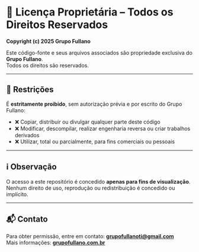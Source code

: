 # 📜 Licença Proprietária – Todos os Direitos Reservados

**Copyright (c) 2025 Grupo Fullano**

Este código-fonte e seus arquivos associados são propriedade exclusiva do **Grupo Fullano**.  
Todos os direitos são reservados.

---

## 🚫 Restrições
É **estritamente proibido**, sem autorização prévia e por escrito do Grupo Fullano:

- ❌ Copiar, distribuir ou divulgar qualquer parte deste código  
- ❌ Modificar, descompilar, realizar engenharia reversa ou criar trabalhos derivados  
- ❌ Utilizar, total ou parcialmente, para fins comerciais ou pessoais  

---

## ℹ️ Observação
O acesso a este repositório é concedido **apenas para fins de visualização**.  
Nenhum direito de uso, reprodução ou redistribuição é concedido ou implícito.

---

## 📬 Contato
Para obter permissão, entre em contato: **[grupofullanoti@gmail.com](mailto:grupofullanoti@gmail.com)**  
Mais informações: **[grupofullano.com.br](https://grupofullano.com.br)**
